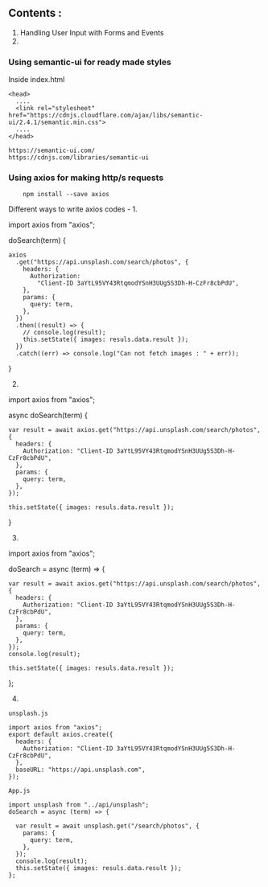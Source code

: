 ## Contents : 
  1. Handling User Input with Forms and Events
  2.

### Using semantic-ui for ready made styles

Inside index.html

    <head>
      ....
      <link rel="stylesheet" href="https://cdnjs.cloudflare.com/ajax/libs/semantic-ui/2.4.1/semantic.min.css">
      ....
    </head>

    https://semantic-ui.com/
    https://cdnjs.com/libraries/semantic-ui

### Using axios for making http/s requests
    
        npm install --save axios

Different ways to write axios codes -
1.

  import axios from "axios";

  doSearch(term) {

    axios
      .get("https://api.unsplash.com/search/photos", {
        headers: {
          Authorization:
            "Client-ID 3aYtL95VY43RtqmodYSnH3UUg5S3Dh-H-CzFr8cbPdU",
        },
        params: {
          query: term,
        },
      })
      .then((result) => {
        // console.log(result);
        this.setState({ images: resuls.data.result });
      })
      .catch((err) => console.log("Can not fetch images : " + err));
  }

2.

  import axios from "axios";

  async doSearch(term) {

    var result = await axios.get("https://api.unsplash.com/search/photos", {
      headers: {
        Authorization: "Client-ID 3aYtL95VY43RtqmodYSnH3UUg5S3Dh-H-CzFr8cbPdU",
      },
      params: {
        query: term,
      },
    });

    this.setState({ images: resuls.data.result });
  }

3.

  import axios from "axios";

  doSearch = async (term) => {

    var result = await axios.get("https://api.unsplash.com/search/photos", {
      headers: {
        Authorization: "Client-ID 3aYtL95VY43RtqmodYSnH3UUg5S3Dh-H-CzFr8cbPdU",
      },
      params: {
        query: term,
      },
    });
    console.log(result);

    this.setState({ images: resuls.data.result });
  };

4. 

    unsplash.js

    import axios from "axios";
    export default axios.create({
      headers: {
        Authorization: "Client-ID 3aYtL95VY43RtqmodYSnH3UUg5S3Dh-H-CzFr8cbPdU",
      },
      baseURL: "https://api.unsplash.com",
    });

    App.js

    import unsplash from "../api/unsplash";
    doSearch = async (term) => {

      var result = await unsplash.get("/search/photos", {
        params: {
          query: term,
        },
      });
      console.log(result);
      this.setState({ images: resuls.data.result });
    };
